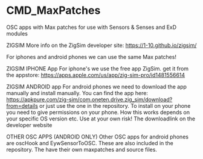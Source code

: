 # CMD_MaxPatches

OSC apps with Max patches for use with Sensors & Senses and ExD modules

ZIGSIM
More info on the ZigSim developer site: https://1-10.github.io/zigsim/

For iphones and android phones we can use the same Max patches!

ZIGSIM IPHONE App
For iphone's we use the free app ZigSim. get it from the 
appstore: https://apps.apple.com/us/app/zig-sim-pro/id1481556614


ZIGSIM ANDROID app
For android phones we need to download the app manually and install manually. You can find the app here: https://apkpure.com/zig-sim/com.oneten.drive.zig_sim/download?from=details
or just use the one in the repository. To install on your phone you need to give permissions on your phone. How this works depends on your specific OS version etc. Use at your own risk! The downloadlink on the developer website 


OTHER OSC APPS (ANDROID ONLY)
Other OSC apps for android phones are oscHook and EywSensorToOSC. These are also included in the repository. The have their own maxpatches and source files.